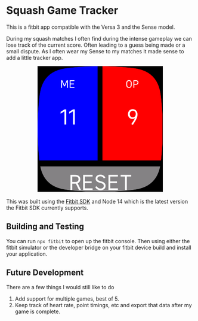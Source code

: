 # Squash Game Tracker

This is a fitbit app compatible with the Versa 3 and the Sense model.

During my squash matches I often find during the intense gameplay we can lose track of the current score.
Often leading to a guess being made or a small dispute. As I often wear my Sense to my matches it made sense to add a little tracker app.

<center><img src="resources/Screenshot.png"></center>

This was built using the [Fitbit SDK](https://dev.fitbit.com/) and Node 14 which is the latest version the Fitbit SDK currently supports.

## Building and Testing

You can run `npx fitbit` to open up the fitbit console. Then using either the fitbit simulator or the developer bridge on your fitbit device build and install your application.

## Future Development

There are a few things I would still like to do

1. Add support for multiple games, best of 5.
2. Keep track of heart rate, point timings, etc and export that data after my game is complete.
